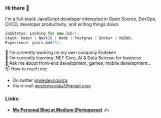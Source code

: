 ### Hi there 👋

I'm a full-stack JavaScript developer interested in Open Source, DevOps, CI/CD, developer productivity, and writing things down.

```csharp
JobStatus: Looking for new Job();
Stack: React | NextJS | Node | Postgres | Docker | NGINX;
Experience: years.Add(8);
```

🔭 I’m currently working on my own company Endeken  
🌱 I’m currently learning .NET Core, AI & Data Sciense for business  
💬 Ask me about front-end development, games, mobile development...  
📫 How to reach me:  
- On twitter [@wesleycguirra](https://twitter.com/wesleycguirra)  
- Via e-mail [wesleeycosta7@gmail.com](mailto:wesleeycosta7@gmail.com)  

### Links
- [**My Personal Blog at Medium (Portuguese)**](https://medium.com/@wesguirra) ✍️  

